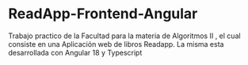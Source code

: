 # ReadApp-Frontend-Angular
Trabajo practico de la Facultad para la materia de Algoritmos II , el cual consiste en una Aplicación web de libros Readapp. La misma esta desarrollada con Angular 18 y Typescript

